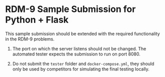 # RDM-9 Sample Submission for Python + Flask

This sample submission should be extended with the required functionality in the RDM-9 problems.

1. The port on which the server listens should not be changed. The automated tester expects the submission to run on port 8080.

2. Do not submit the `tester` folder and `docker-compose.yml`, they should only be used by competitors for simulating the final testing locally.
